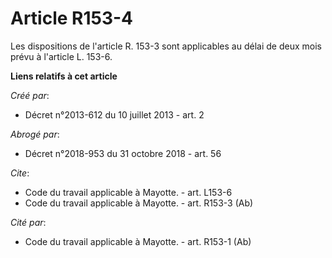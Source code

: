 # Article R153-4

Les dispositions de l'article R. 153-3 sont applicables au délai de deux mois prévu à l'article L. 153-6.

**Liens relatifs à cet article**

_Créé par_:

  - Décret n°2013-612 du 10 juillet 2013 - art. 2

_Abrogé par_:

  - Décret n°2018-953 du 31 octobre 2018 - art. 56

_Cite_:

  - Code du travail applicable à Mayotte. - art. L153-6
  - Code du travail applicable à Mayotte. - art. R153-3 (Ab)

_Cité par_:

  - Code du travail applicable à Mayotte. - art. R153-1 (Ab)
